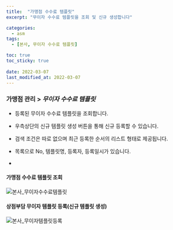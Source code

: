 ```yaml
---
title:  "가맹점 수수료 템플릿"
excerpt: "무이자 수수료 템플릿을 조회 및 신규 생성합니다"

categories:
  - asm
tags:
  - [본사, 무이자 수수료 템플릿]

toc: true
toc_sticky: true
 
date: 2022-03-07
last_modified_at: 2022-03-07
---
```


### 가맹점 관리 > *무이자 수수료 템플릿*
- 등록된 무이자 수수료 템플릿을 조회합니다.

- 우측상단의 신규 템플릿 생성 버튼을 통해 신규 등록할 수 있습니다.

- 검색 조건은 따로 없으며 최근 등록한 순서의 리스트 형태로 제공됩니다.

- 목록으로 No, 템플릿명, 등록자, 등록일시가 있습니다. 

- 
#### 가맹점 수수료 템플릿 조회
![본사_무이자수수료템플릿](https://user-images.githubusercontent.com/95394003/156976674-8af64701-c37f-4c75-a093-1ace4095da40.jpeg)

#### 상점부담 무이자 템플릿 등록(신규 템플릿 생성)
![본사_무이자템플릿등록](https://user-images.githubusercontent.com/95394003/156976751-e688bc26-e808-40f1-8c2e-1fee37ae9dd2.jpeg)